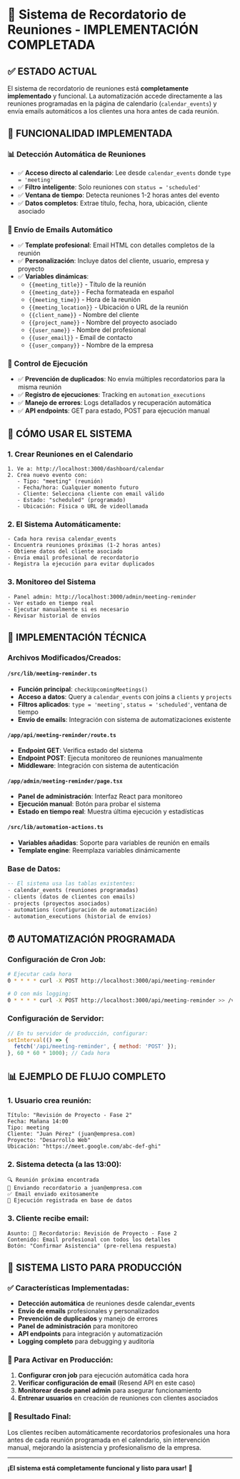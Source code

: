 # 📅 Sistema de Recordatorio de Reuniones - IMPLEMENTACIÓN COMPLETADA

## ✅ ESTADO ACTUAL

El sistema de recordatorio de reuniones está **completamente implementado** y funcional. La automatización accede directamente a las reuniones programadas en la página de calendario (`calendar_events`) y envía emails automáticos a los clientes una hora antes de cada reunión.

## 🎯 FUNCIONALIDAD IMPLEMENTADA

### 📊 Detección Automática de Reuniones
- ✅ **Acceso directo al calendario**: Lee desde `calendar_events` donde `type = 'meeting'`
- ✅ **Filtro inteligente**: Solo reuniones con `status = 'scheduled'`
- ✅ **Ventana de tiempo**: Detecta reuniones 1-2 horas antes del evento
- ✅ **Datos completos**: Extrae título, fecha, hora, ubicación, cliente asociado

### 📧 Envío de Emails Automático
- ✅ **Template profesional**: Email HTML con detalles completos de la reunión
- ✅ **Personalización**: Incluye datos del cliente, usuario, empresa y proyecto
- ✅ **Variables dinámicas**: 
  - `{{meeting_title}}` - Título de la reunión
  - `{{meeting_date}}` - Fecha formateada en español
  - `{{meeting_time}}` - Hora de la reunión
  - `{{meeting_location}}` - Ubicación o URL de la reunión
  - `{{client_name}}` - Nombre del cliente
  - `{{project_name}}` - Nombre del proyecto asociado
  - `{{user_name}}` - Nombre del profesional
  - `{{user_email}}` - Email de contacto
  - `{{user_company}}` - Nombre de la empresa

### 🔧 Control de Ejecución
- ✅ **Prevención de duplicados**: No envía múltiples recordatorios para la misma reunión
- ✅ **Registro de ejecuciones**: Tracking en `automation_executions`
- ✅ **Manejo de errores**: Logs detallados y recuperación automática
- ✅ **API endpoints**: GET para estado, POST para ejecución manual

## 🚀 CÓMO USAR EL SISTEMA

### 1. Crear Reuniones en el Calendario
```
1. Ve a: http://localhost:3000/dashboard/calendar
2. Crea nuevo evento con:
   - Tipo: "meeting" (reunión)
   - Fecha/hora: Cualquier momento futuro
   - Cliente: Selecciona cliente con email válido
   - Estado: "scheduled" (programado)
   - Ubicación: Física o URL de videollamada
```

### 2. El Sistema Automáticamente:
```
- Cada hora revisa calendar_events
- Encuentra reuniones próximas (1-2 horas antes)
- Obtiene datos del cliente asociado
- Envía email profesional de recordatorio
- Registra la ejecución para evitar duplicados
```

### 3. Monitoreo del Sistema
```
- Panel admin: http://localhost:3000/admin/meeting-reminder
- Ver estado en tiempo real
- Ejecutar manualmente si es necesario
- Revisar historial de envíos
```

## 🔧 IMPLEMENTACIÓN TÉCNICA

### Archivos Modificados/Creados:

#### `/src/lib/meeting-reminder.ts`
- **Función principal**: `checkUpcomingMeetings()`
- **Acceso a datos**: Query a `calendar_events` con joins a `clients` y `projects`
- **Filtros aplicados**: `type = 'meeting'`, `status = 'scheduled'`, ventana de tiempo
- **Envío de emails**: Integración con sistema de automatizaciones existente

#### `/app/api/meeting-reminder/route.ts`
- **Endpoint GET**: Verifica estado del sistema
- **Endpoint POST**: Ejecuta monitoreo de reuniones manualmente
- **Middleware**: Integración con sistema de autenticación

#### `/app/admin/meeting-reminder/page.tsx`
- **Panel de administración**: Interfaz React para monitoreo
- **Ejecución manual**: Botón para probar el sistema
- **Estado en tiempo real**: Muestra última ejecución y estadísticas

#### `/src/lib/automation-actions.ts`
- **Variables añadidas**: Soporte para variables de reunión en emails
- **Template engine**: Reemplaza variables dinámicamente

### Base de Datos:
```sql
-- El sistema usa las tablas existentes:
- calendar_events (reuniones programadas)
- clients (datos de clientes con emails)
- projects (proyectos asociados)
- automations (configuración de automatización)
- automation_executions (historial de envíos)
```

## ⏰ AUTOMATIZACIÓN PROGRAMADA

### Configuración de Cron Job:
```bash
# Ejecutar cada hora
0 * * * * curl -X POST http://localhost:3000/api/meeting-reminder

# O con más logging:
0 * * * * curl -X POST http://localhost:3000/api/meeting-reminder >> /var/log/meeting-reminders.log 2>&1
```

### Configuración de Servidor:
```javascript
// En tu servidor de producción, configurar:
setInterval(() => {
  fetch('/api/meeting-reminder', { method: 'POST' });
}, 60 * 60 * 1000); // Cada hora
```

## 📊 EJEMPLO DE FLUJO COMPLETO

### 1. Usuario crea reunión:
```
Título: "Revisión de Proyecto - Fase 2"
Fecha: Mañana 14:00
Tipo: meeting
Cliente: "Juan Pérez" (juan@empresa.com)
Proyecto: "Desarrollo Web"
Ubicación: "https://meet.google.com/abc-def-ghi"
```

### 2. Sistema detecta (a las 13:00):
```
🔍 Reunión próxima encontrada
📧 Enviando recordatorio a juan@empresa.com
✅ Email enviado exitosamente
📝 Ejecución registrada en base de datos
```

### 3. Cliente recibe email:
```
Asunto: 📅 Recordatorio: Revisión de Proyecto - Fase 2
Contenido: Email profesional con todos los detalles
Botón: "Confirmar Asistencia" (pre-rellena respuesta)
```

## 🎉 SISTEMA LISTO PARA PRODUCCIÓN

### ✅ Características Implementadas:
- **Detección automática** de reuniones desde calendar_events
- **Envío de emails** profesionales y personalizados
- **Prevención de duplicados** y manejo de errores
- **Panel de administración** para monitoreo
- **API endpoints** para integración y automatización
- **Logging completo** para debugging y auditoría

### 🔧 Para Activar en Producción:
1. **Configurar cron job** para ejecución automática cada hora
2. **Verificar configuración de email** (Resend API en este caso)
3. **Monitorear desde panel admin** para asegurar funcionamiento
4. **Entrenar usuarios** en creación de reuniones con clientes asociados

### 🎯 Resultado Final:
Los clientes reciben automáticamente recordatorios profesionales una hora antes de cada reunión programada en el calendario, sin intervención manual, mejorando la asistencia y profesionalismo de la empresa.

---

**¡El sistema está completamente funcional y listo para usar!** 🚀
